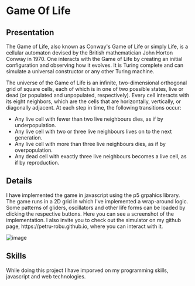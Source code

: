 # Game Of Life
<h2>Presentation</h2>
<p>
The Game of Life, also known as Conway's Game of Life or simply Life, is a cellular automaton devised by the British mathematician John Horton Conway in 1970. One interacts with the Game of Life by creating an initial configuration and observing how it evolves. It is Turing complete and can simulate a universal constructor or any other Turing machine. </p>
<p>
The universe of the Game of Life is an infinite, two-dimensional orthogonal grid of square cells, each of which is in one of two possible states, live or dead (or populated and unpopulated, respectively). Every cell interacts with its eight neighbors, which are the cells that are horizontally, vertically, or diagonally adjacent. At each step in time, the following transitions occur:  
</p>
<ul>
<li>Any live cell with fewer than two live neighbours dies, as if by underpopulation.</li>
<li>Any live cell with two or three live neighbours lives on to the next generation.</li>
<li>Any live cell with more than three live neighbours dies, as if by overpopulation.</li>
<li>Any dead cell with exactly three live neighbours becomes a live cell, as if by reproduction.</li>
</ul>

<h2>Details</h2>
<p>
  I have implemented the game in javascript using the p5 grpahics library. The game runs in a 2D grid in which I've implemented 
  a wrap-around logic. Some patterns of gliders, oscillators and other life forms can be loaded by clicking the respective buttons.
  Here you can see a screenshot of the implementation. I also invite you to check out the simulator on my github page, https://petru-robu.github.io, where you can interact with it.
</p>

![image](https://github.com/user-attachments/assets/ce2c9d19-fe22-4902-85b6-fba5766db867)

<h2>Skills</h2>
<p>While doing this project I have imporved on my programming skills, javascript and web technologies.</p>
